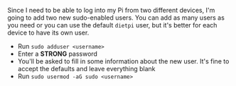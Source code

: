 Since I need to be able to log into my Pi from two different devices, I'm going to add two new sudo-enabled users. You can add as many users as you need or you can use the default `dietpi` user, but it's better for each device to have its own user.

- Run `sudo adduser <username>`
- Enter a **STRONG** password
- You'll be asked to fill in some information about the new user. It's fine to accept the defaults and leave everything blank
- Run `sudo usermod -aG sudo <username>`